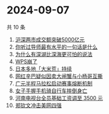 # 2024-09-07

共 10 条

<!-- BEGIN -->
<!-- 最后更新时间 Sat Sep 07 2024 06:08:21 GMT+0800 (China Standard Time) -->

1. [沪深两市成交额突破5000亿元](https://www.zhihu.com/search?q=%E6%B2%AA%E6%B7%B1%E4%B8%A4%E5%B8%82%E6%88%90%E4%BA%A4%E9%A2%9D%E7%AA%81%E7%A0%B45000%E4%BA%BF%E5%85%83)
1. [你听过导师最有水平的一句话是什么](https://www.zhihu.com/search?q=%E4%BD%A0%E5%90%AC%E8%BF%87%E5%AF%BC%E5%B8%88%E6%9C%80%E6%9C%89%E6%B0%B4%E5%B9%B3%E7%9A%84%E4%B8%80%E5%8F%A5%E8%AF%9D%E6%98%AF%E4%BB%80%E4%B9%88)
1. [为什么有深湖比深海更可怕的说法](https://www.zhihu.com/search?q=%E4%B8%BA%E4%BB%80%E4%B9%88%E6%9C%89%E6%B7%B1%E6%B9%96%E6%AF%94%E6%B7%B1%E6%B5%B7%E6%9B%B4%E5%8F%AF%E6%80%95%E7%9A%84%E8%AF%B4%E6%B3%95)
1. [WPS崩了](https://www.zhihu.com/search?q=WPS%E5%B4%A9%E4%BA%86)
1. [日本多地「大米荒」持续](https://www.zhihu.com/search?q=%E6%97%A5%E6%9C%AC%E5%A4%9A%E5%9C%B0%E3%80%8C%E5%A4%A7%E7%B1%B3%E8%8D%92%E3%80%8D%E6%8C%81%E7%BB%AD)
1. [网红辛巴疑似因卖大闸蟹与小杨哥互撕](https://www.zhihu.com/search?q=%E7%BD%91%E7%BA%A2%E8%BE%9B%E5%B7%B4%E7%96%91%E4%BC%BC%E5%9B%A0%E5%8D%96%E5%A4%A7%E9%97%B8%E8%9F%B9%E4%B8%8E%E5%B0%8F%E6%9D%A8%E5%93%A5%E4%BA%92%E6%92%95)
1. [广元半程马拉松启动赛事熔断机制](https://www.zhihu.com/search?q=%E5%B9%BF%E5%85%83%E5%8D%8A%E7%A8%8B%E9%A9%AC%E6%8B%89%E6%9D%BE%E5%90%AF%E5%8A%A8%E8%B5%9B%E4%BA%8B%E7%86%94%E6%96%AD%E6%9C%BA%E5%88%B6)
1. [女子手握手机骑自行车摔倒身亡](https://www.zhihu.com/search?q=%E5%A5%B3%E5%AD%90%E6%89%8B%E6%8F%A1%E6%89%8B%E6%9C%BA%E9%AA%91%E8%87%AA%E8%A1%8C%E8%BD%A6%E6%91%94%E5%80%92%E8%BA%AB%E4%BA%A1)
1. [河南电视台全员基础工资调至 3500 元](https://www.zhihu.com/search?q=%E6%B2%B3%E5%8D%97%E7%94%B5%E8%A7%86%E5%8F%B0%E5%85%A8%E5%91%98%E5%9F%BA%E7%A1%80%E5%B7%A5%E8%B5%84%E8%B0%83%E8%87%B3%203500%20%E5%85%83)
1. [郑钦文冲击美网四强](https://www.zhihu.com/search?q=%E9%83%91%E9%92%A6%E6%96%87%E5%86%B2%E5%87%BB%E7%BE%8E%E7%BD%91%E5%9B%9B%E5%BC%BA)

<!-- END -->
